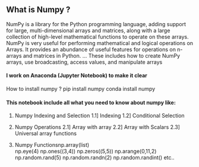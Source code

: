 ## What is Numpy ?
NumPy is a library for the Python programming language, adding support for large, multi-dimensional arrays and matrices, along with a large collection of high-level mathematical functions to operate on these arrays.
NumPy is very useful for performing mathematical and logical operations on Arrays. It provides an abundance of useful features for operations on n-arrays and matrices in Python. ... These includes how to create NumPy arrays, use broadcasting, access values, and manipulate arrays
#### I work on Anaconda (Jupyter Notebook) to make it clear 
How to install numpy ?
pip install numpy
conda install numpy
#### This notebook include all what you need to know about numpy like:
1. Numpy Indexing and Selection
1.1] Indexing
1.2] Conditional Selection

2. Numpy Operations
2.1] Array with array
2.2] Array with Scalars
2.3] Universal array functions

3. Numpy Functionsnp.array(list)  
np.eye(4) 
np.ones((3,4)) 
np.zeros((5,5)) 
np.arange(0,11,2)
np.random.rand(5) 
np.random.randn(2)
np.random.randint()
etc..
